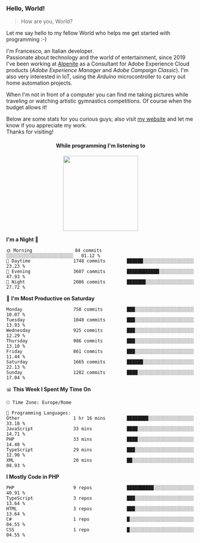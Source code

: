 ### Hello, World!

> How are you, World?

Let me say hello to my fellow World who helps me get started with programming :-)

I'm Francesco, an Italian developer.  
Passionate about technology and the world of entertainment, since 2019 I've been working at [Alpenite](https://www.alpenite.com) as a Consultant for Adobe Experience Cloud products (*Adobe Experience Manager* and *Adobe Campaign Classic*). I'm also very interested in IoT, using the *Arduino* microcontroller to carry out home automation projects.

When I'm not in front of a computer you can find me taking pictures while traveling or watching artistic gymnastics competitions. Of course when the budget allows it!

Below are some stats for you curious guys; also visit [my website](https://www.francescorega.eu) and let me know if you appreciate my work.  
Thanks for visiting!

<div align="center">
  <h4>While programming I'm listening to</h4>
  <a href="https://apps.francescorega.eu/now-playing/11147232609" target="_blank"><img src="https://apps.francescorega.eu/now-playing/11147232609" width="200"></a>
</div>

<!--START_SECTION:waka-->
**I'm a Night 🦉** 

```text
🌞 Morning                84 commits          ░░░░░░░░░░░░░░░░░░░░░░░░░   01.12 % 
🌆 Daytime                1748 commits        ██████░░░░░░░░░░░░░░░░░░░   23.23 % 
🌃 Evening                3607 commits        ████████████░░░░░░░░░░░░░   47.93 % 
🌙 Night                  2086 commits        ███████░░░░░░░░░░░░░░░░░░   27.72 % 
```
📅 **I'm Most Productive on Saturday** 

```text
Monday                   758 commits         ███░░░░░░░░░░░░░░░░░░░░░░   10.07 % 
Tuesday                  1048 commits        ███░░░░░░░░░░░░░░░░░░░░░░   13.93 % 
Wednesday                925 commits         ███░░░░░░░░░░░░░░░░░░░░░░   12.29 % 
Thursday                 986 commits         ███░░░░░░░░░░░░░░░░░░░░░░   13.10 % 
Friday                   861 commits         ███░░░░░░░░░░░░░░░░░░░░░░   11.44 % 
Saturday                 1665 commits        ██████░░░░░░░░░░░░░░░░░░░   22.13 % 
Sunday                   1282 commits        ████░░░░░░░░░░░░░░░░░░░░░   17.04 % 
```


📊 **This Week I Spent My Time On** 

```text
🕑︎ Time Zone: Europe/Rome

💬 Programming Languages: 
Other                    1 hr 16 mins        ████████░░░░░░░░░░░░░░░░░   33.18 % 
JavaScript               33 mins             ████░░░░░░░░░░░░░░░░░░░░░   14.71 % 
PHP                      33 mins             ████░░░░░░░░░░░░░░░░░░░░░   14.48 % 
TypeScript               29 mins             ███░░░░░░░░░░░░░░░░░░░░░░   12.90 % 
XML                      20 mins             ██░░░░░░░░░░░░░░░░░░░░░░░   08.93 % 
```

**I Mostly Code in PHP** 

```text
PHP                      9 repos             ██████████░░░░░░░░░░░░░░░   40.91 % 
TypeScript               3 repos             ███░░░░░░░░░░░░░░░░░░░░░░   13.64 % 
HTML                     3 repos             ███░░░░░░░░░░░░░░░░░░░░░░   13.64 % 
C#                       1 repo              █░░░░░░░░░░░░░░░░░░░░░░░░   04.55 % 
CSS                      1 repo              █░░░░░░░░░░░░░░░░░░░░░░░░   04.55 % 
```




<!--END_SECTION:waka-->
